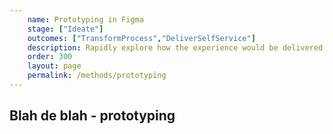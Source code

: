 ```yaml
---
    name: Prototyping in Figma
    stage: ["Ideate"]
    outcomes: ["TransformProcess","DeliverSelfService"]
    description: Rapidly explore how the experience would be delivered on ServiceNow without a line of code.
    order: 300
    layout: page
    permalink: /methods/prototyping
---
```

## Blah de blah - prototyping
<div data-tf-widget="aHfrF06A" data-tf-opacity="100" data-tf-iframe-props="title=CRCL Workshop Feedback" data-tf-transitive-search-params data-tf-medium="snippet" style="width:100%;height:500px;"></div><script src="//embed.typeform.com/next/embed.js"></script>

<!-- https://stackoverflow.com/questions/68914203/how-can-i-capture-the-page-url-with-an-embedded-typeform-using-hidden-fields -->